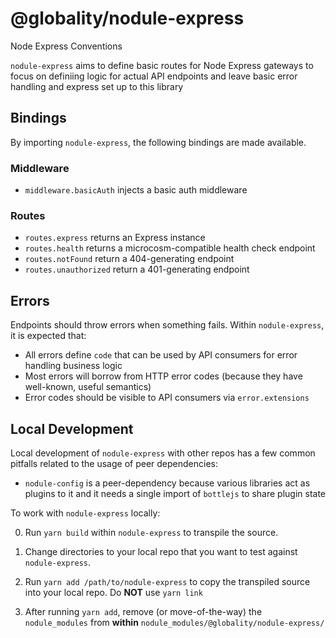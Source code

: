 # @globality/nodule-express

Node Express Conventions

`nodule-express` aims to define basic routes for Node Express gateways to focus on definiing
logic for actual API endpoints and leave basic error handling and express set up to this library

## Bindings

By importing `nodule-express`, the following bindings are made available.

### Middleware

 -  `middleware.basicAuth` injects a basic auth middleware

### Routes

 -  `routes.express` returns an Express instance
 -  `routes.health` returns a microcosm-compatible health check endpoint
 -  `routes.notFound` return a 404-generating endpoint
 -  `routes.unauthorized` return a 401-generating endpoint

## Errors

Endpoints should throw errors when something fails. Within `nodule-express`, it is expected that:

 -  All errors define `code` that can be used by API consumers for error handling business logic
 -  Most errors will borrow from HTTP error codes (because they have well-known, useful semantics)
 -  Error codes should be visible to API consumers via `error.extensions`

## Local Development

Local development of `nodule-express` with other repos has a few common pitfalls related to the
usage of peer dependencies:

 -  `nodule-config` is a peer-dependency because various libraries act as plugins to it and it needs
    a single import of `bottlejs` to share plugin state

To work with `nodule-express` locally:

 0. Run `yarn build` within `nodule-express` to transpile the source.

 1. Change directories to your local repo that you want to test against `nodule-express`.

 2. Run `yarn add /path/to/nodule-express` to copy the transpiled source into your local repo.
    Do **NOT** use `yarn link`

 3. After running `yarn add`, remove (or move-of-the-way) the `nodule_modules` from **within**
    `nodule_modules/@globality/nodule-express/`
